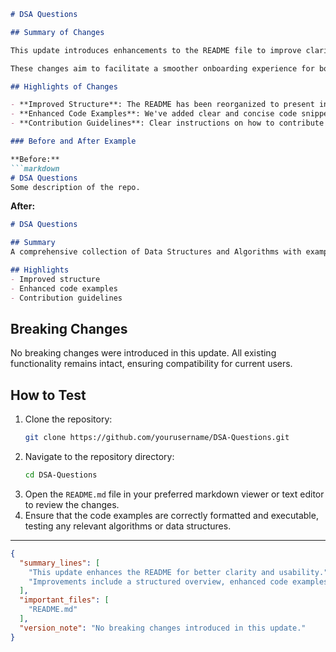 ```markdown
# DSA Questions

## Summary of Changes

This update introduces enhancements to the README file to improve clarity and usability for users exploring the DSA Questions repository. The modifications focus on providing a structured overview of the project, outlining its purpose, and detailing how to contribute effectively. Additionally, we have included better formatting for code examples, making it easier for users to grasp the concepts and implementations of various Data Structures and Algorithms (DSA).

These changes aim to facilitate a smoother onboarding experience for both new and existing contributors, making it easier to navigate through the repository's resources. By improving the documentation, we hope to encourage more contributions and foster a collaborative community around DSA learning and application.

## Highlights of Changes

- **Improved Structure**: The README has been reorganized to present information in a more logical order, highlighting key sections such as installation, usage, and contribution guidelines.
- **Enhanced Code Examples**: We've added clear and concise code snippets that illustrate the implementation of different algorithms and data structures.
- **Contribution Guidelines**: Clear instructions on how to contribute to the project have been included to streamline the process for new contributors.

### Before and After Example

**Before:**
```markdown
# DSA Questions
Some description of the repo.
```

**After:**
```markdown
# DSA Questions

## Summary
A comprehensive collection of Data Structures and Algorithms with examples and explanations.

## Highlights
- Improved structure
- Enhanced code examples
- Contribution guidelines
```

## Breaking Changes

No breaking changes were introduced in this update. All existing functionality remains intact, ensuring compatibility for current users.

## How to Test

1. Clone the repository:
   ```bash
   git clone https://github.com/yourusername/DSA-Questions.git
   ```
2. Navigate to the repository directory:
   ```bash
   cd DSA-Questions
   ```
3. Open the `README.md` file in your preferred markdown viewer or text editor to review the changes.
4. Ensure that the code examples are correctly formatted and executable, testing any relevant algorithms or data structures.

---

```json
{
  "summary_lines": [
    "This update enhances the README for better clarity and usability.",
    "Improvements include a structured overview, enhanced code examples, and contribution guidelines."
  ],
  "important_files": [
    "README.md"
  ],
  "version_note": "No breaking changes introduced in this update."
}
```
```